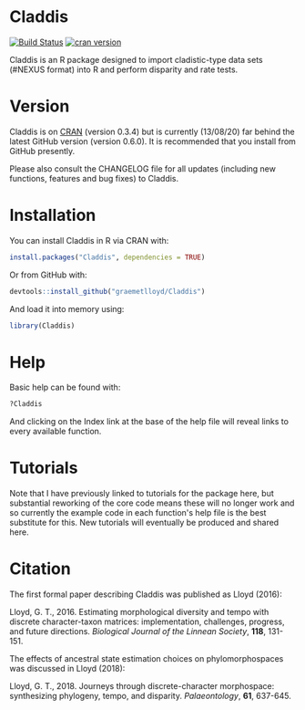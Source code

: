 Claddis
=======

[![Build
Status](https://travis-ci.org/graemetlloyd/Claddis.svg?branch=master)](https://travis-ci.org/graemetlloyd/Claddis)
[![cran
version](https://www.r-pkg.org/badges/version/Claddis)](https://cran.r-project.org/package=Claddis)

Claddis is an R package designed to import cladistic-type data sets (#NEXUS format) into R and perform disparity and rate tests.

# Version

Claddis is on [CRAN](https://cran.r-project.org/package=Claddis) (version 0.3.4) but is currently (13/08/20) far behind the latest GitHub version (version 0.6.0). It is recommended that you install from GitHub presently.

Please also consult the CHANGELOG file for all updates (including new functions, features and bug fixes) to Claddis.

# Installation

You can install Claddis in R via CRAN with:

```r
install.packages("Claddis", dependencies = TRUE)
```

Or from GitHub with:

```r
devtools::install_github("graemetlloyd/Claddis")
```

And load it into memory using:

```r
library(Claddis)
```

# Help

Basic help can be found with:

```r
?Claddis
```

And clicking on the Index link at the base of the help file will reveal links to every available function.

# Tutorials

Note that I have previously linked to tutorials for the package here, but substantial reworking of the core code means these will no longer work and so currently the example code in each function's help file is the best substitute for this. New tutorials will eventually be produced and shared here.

# Citation

The first formal paper describing Claddis was published as Lloyd (2016):

Lloyd, G. T., 2016. Estimating morphological diversity and tempo with discrete character-taxon matrices: implementation, challenges, progress, and future directions. *Biological Journal of the Linnean Society*, **118**, 131-151.

The effects of ancestral state estimation choices on phylomorphospaces was discussed in Lloyd (2018):

Lloyd, G. T., 2018. Journeys through discrete-character morphospace: synthesizing phylogeny, tempo, and disparity. *Palaeontology*, **61**, 637-645.
